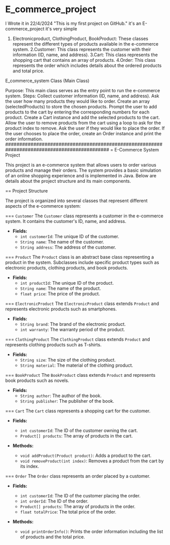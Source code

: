# E_commerce_project
 I Wrote it in  22/4/2024
"This is my first project on GitHub."
it's an E-commerce_project it's very simple 

1. Electronicproduct, ClothingProduct, BookProduct: These classes represent the different types of products available in the e-commerce system.
2.Customer: This class represents the customer with their information (ID, name, and address).
3.Cart: This class represents the shopping cart that contains an array of products.
4.Order: This class represents the order which includes details about the ordered products and total price.


E_commerce_system Class (Main Class)

Purpose: This main class serves as the entry point to run the e-commerce system.
Steps:
Collect customer information (ID, name, and address).
Ask the user how many products they would like to order.
Create an array (selectedProducts) to store the chosen products.
Prompt the user to add products to the cart by entering the corresponding numbers for each product.
Create a Cart instance and add the selected products to the cart.
Allow the user to remove products from the cart using a loop to ask for the product index to remove.
Ask the user if they would like to place the order.
If the user chooses to place the order, create an Order instance and print the order information.
#############################################################################################
= E-Commerce System Project

This project is an e-commerce system that allows users to order various products and manage their orders. The system provides a basic simulation of an online shopping experience and is implemented in Java. Below are details about the project structure and its main components.

== Project Structure

The project is organized into several classes that represent different aspects of the e-commerce system:

=== `Customer`
The `Customer` class represents a customer in the e-commerce system. It contains the customer's ID, name, and address.

- **Fields:**
  - `int customerId`: The unique ID of the customer.
  - `String name`: The name of the customer.
  - `String address`: The address of the customer.

=== `Product`
The `Product` class is an abstract base class representing a product in the system. Subclasses include specific product types such as electronic products, clothing products, and book products.

- **Fields:**
  - `int productId`: The unique ID of the product.
  - `String name`: The name of the product.
  - `float price`: The price of the product.

=== `ElectronicProduct`
The `ElectronicProduct` class extends `Product` and represents electronic products such as smartphones.

- **Fields:**
  - `String brand`: The brand of the electronic product.
  - `int warranty`: The warranty period of the product.

=== `ClothingProduct`
The `ClothingProduct` class extends `Product` and represents clothing products such as T-shirts.

- **Fields:**
  - `String size`: The size of the clothing product.
  - `String material`: The material of the clothing product.

=== `BookProduct`
The `BookProduct` class extends `Product` and represents book products such as novels.

- **Fields:**
  - `String author`: The author of the book.
  - `String publisher`: The publisher of the book.

=== `Cart`
The `Cart` class represents a shopping cart for the customer.

- **Fields:**
  - `int customerId`: The ID of the customer owning the cart.
  - `Product[] products`: The array of products in the cart.

- **Methods:**
  - `void addProduct(Product product)`: Adds a product to the cart.
  - `void removeProduct(int index)`: Removes a product from the cart by its index.

=== `Order`
The `Order` class represents an order placed by a customer.

- **Fields:**
  - `int customerId`: The ID of the customer placing the order.
  - `int orderId`: The ID of the order.
  - `Product[] products`: The array of products in the order.
  - `float totalPrice`: The total price of the order.

- **Methods:**
  - `void printOrderInfo()`: Prints the order information including the list of products and the total price.


